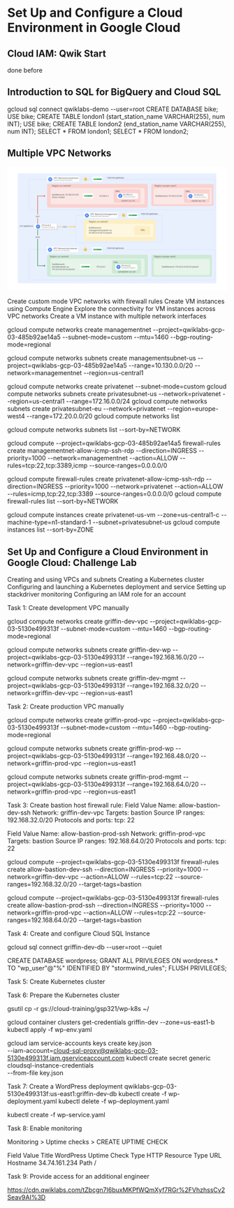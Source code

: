 # Set Up and Configure a Cloud Environment in Google Cloud

## Cloud IAM: Qwik Start
done before

## Introduction to SQL for BigQuery and Cloud SQL
gcloud sql connect  qwiklabs-demo --user=root
CREATE DATABASE bike;
USE bike;
CREATE TABLE london1 (start_station_name VARCHAR(255), num INT);
USE bike;
CREATE TABLE london2 (end_station_name VARCHAR(255), num INT);
SELECT * FROM london1;
SELECT * FROM london2;

## Multiple VPC Networks

![gcp_vpc.png](gcp_vpc.png)

Create custom mode VPC networks with firewall rules
Create VM instances using Compute Engine
Explore the connectivity for VM instances across VPC networks
Create a VM instance with multiple network interfaces

gcloud compute networks create managementnet --project=qwiklabs-gcp-03-485b92ae14a5 --subnet-mode=custom --mtu=1460 --bgp-routing-mode=regional

gcloud compute networks subnets create managementsubnet-us --project=qwiklabs-gcp-03-485b92ae14a5 --range=10.130.0.0/20 --network=managementnet --region=us-central1

gcloud compute networks create privatenet --subnet-mode=custom
gcloud compute networks subnets create privatesubnet-us --network=privatenet --region=us-central1 --range=172.16.0.0/24
gcloud compute networks subnets create privatesubnet-eu --network=privatenet --region=europe-west4 --range=172.20.0.0/20
gcloud compute networks list

gcloud compute networks subnets list --sort-by=NETWORK

gcloud compute --project=qwiklabs-gcp-03-485b92ae14a5 firewall-rules create managementnet-allow-icmp-ssh-rdp --direction=INGRESS --priority=1000 --network=managementnet --action=ALLOW --rules=tcp:22,tcp:3389,icmp --source-ranges=0.0.0.0/0

gcloud compute firewall-rules create privatenet-allow-icmp-ssh-rdp --direction=INGRESS --priority=1000 --network=privatenet --action=ALLOW --rules=icmp,tcp:22,tcp:3389 --source-ranges=0.0.0.0/0
gcloud compute firewall-rules list --sort-by=NETWORK

gcloud compute instances create privatenet-us-vm --zone=us-central1-c --machine-type=n1-standard-1 --subnet=privatesubnet-us
gcloud compute instances list --sort-by=ZONE


## Set Up and Configure a Cloud Environment in Google Cloud: Challenge Lab
Creating and using VPCs and subnets
Creating a Kubernetes cluster
Configuring and launching a Kubernetes deployment and service
Setting up stackdriver monitoring
Configuring an IAM role for an account

Task 1: Create development VPC manually

gcloud compute networks create griffin-dev-vpc --project=qwiklabs-gcp-03-5130e499313f --subnet-mode=custom --mtu=1460 --bgp-routing-mode=regional

gcloud compute networks subnets create griffin-dev-wp --project=qwiklabs-gcp-03-5130e499313f --range=192.168.16.0/20 --network=griffin-dev-vpc --region=us-east1

gcloud compute networks subnets create griffin-dev-mgmt --project=qwiklabs-gcp-03-5130e499313f --range=192.168.32.0/20 --network=griffin-dev-vpc --region=us-east1

Task 2: Create production VPC manually

gcloud compute networks create griffin-prod-vpc --project=qwiklabs-gcp-03-5130e499313f --subnet-mode=custom --mtu=1460 --bgp-routing-mode=regional

gcloud compute networks subnets create griffin-prod-wp --project=qwiklabs-gcp-03-5130e499313f --range=192.168.48.0/20 --network=griffin-prod-vpc --region=us-east1

gcloud compute networks subnets create griffin-prod-mgmt --project=qwiklabs-gcp-03-5130e499313f --range=192.168.64.0/20 --network=griffin-prod-vpc --region=us-east1


Task 3: Create bastion host
firewall rule:
Field	Value
Name:	allow-bastion-dev-ssh
Network:	griffin-dev-vpc
Targets:	bastion
Source IP ranges:	192.168.32.0/20
Protocols and ports:	tcp: 22

Field	Value
Name:	allow-bastion-prod-ssh
Network:	griffin-prod-vpc
Targets:	bastion
Source IP ranges:	192.168.64.0/20
Protocols and ports:	tcp: 22

gcloud compute --project=qwiklabs-gcp-03-5130e499313f firewall-rules create allow-bastion-dev-ssh --direction=INGRESS --priority=1000 --network=griffin-dev-vpc --action=ALLOW --rules=tcp:22 --source-ranges=192.168.32.0/20 --target-tags=bastion

gcloud compute --project=qwiklabs-gcp-03-5130e499313f firewall-rules create allow-bastion-prod-ssh --direction=INGRESS --priority=1000 --network=griffin-prod-vpc --action=ALLOW --rules=tcp:22 --source-ranges=192.168.64.0/20 --target-tags=bastion

Task 4: Create and configure Cloud SQL Instance

gcloud sql connect griffin-dev-db --user=root --quiet

CREATE DATABASE wordpress;
GRANT ALL PRIVILEGES ON wordpress.* TO "wp_user"@"%" IDENTIFIED BY "stormwind_rules";
FLUSH PRIVILEGES;

Task 5: Create Kubernetes cluster

Task 6: Prepare the Kubernetes cluster

gsutil cp -r gs://cloud-training/gsp321/wp-k8s ~/

gcloud container clusters get-credentials griffin-dev --zone=us-east1-b
kubectl apply -f wp-env.yaml

gcloud iam service-accounts keys create key.json \
    --iam-account=cloud-sql-proxy@qwiklabs-gcp-03-5130e499313f.iam.gserviceaccount.com
kubectl create secret generic cloudsql-instance-credentials \
    --from-file key.json

Task 7: Create a WordPress deployment
qwiklabs-gcp-03-5130e499313f:us-east1:griffin-dev-db
kubectl create -f wp-deployment.yaml
kubectl delete -f wp-deployment.yaml

kubectl create -f wp-service.yaml

Task 8: Enable monitoring

Monitoring > Uptime checks > CREATE UPTIME CHECK

Field	Value
Title	WordPress Uptime
Check Type	HTTP
Resource Type	URL
Hostname	34.74.161.234
Path	/

Task 9: Provide access for an additional engineer


https://cdn.qwiklabs.com/tZbcgn7I6buxMKPfWQmXyf7RGr%2FVhzhssCv2Seav9AI%3D
